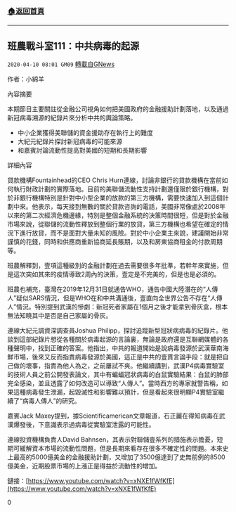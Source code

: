 ###  [:house:返回首頁](https://github.com/ourhimalayas/txt)
---

## 班農戰斗室111：中共病毒的起源
`2020-04-10 08:01 GM09` [轉載自GNews](https://gnews.org/zh-hant/168444/)

作者：小綿羊

內容摘要

本期節目主要關註從金融公司視角如何把美國政府的金融援助計劃落地，以及通過新冠病毒溯源的紀錄片來分析中共的輿論策略。

- 中小企業獲得美聯儲的資金援助存在執行上的難度
- 大紀元紀錄片探討新冠病毒的可能來源
- 和嘉賓討論流動性提高對美國的短期和長期影響


詳細內容

貸款機構Fountainhead的CEO Chris Hurn連線，討論非銀行的貸款機構在當前如何執行財政計劃的實際落地。目前的美聯儲流動性支持計劃還僅限於銀行機構，對於非銀行機構特別是針對中小型企業的放款的第三方機構，需要快速加入到這個計劃中來。他表示，每天接到無數的關於貸款咨詢的電話，美國非常像處於2008年以來的第二次經濟危機邊緣，特別是整個金融系統的決策時間很短，但是對於金融市場來說，從聯儲的流動性釋放到整個行業的放貸，第三方機構也希望在確定的情況下進行放貸，而不是面對大量未知的風險。對於中小企業主來說，建議開始非常謹慎的花錢，同時和供應商重新協商延長賬期，以及和房東協商租金的付款周期等。

班農解釋到，壹項這種級別的金融計劃在過去需要很多年批準，若幹年來實施，但是這次突如其來的疫情導致2周內的決策，壹定是不完美的，但是也是必須的。

班農也補充，臺灣在2019年12月31日就通告WHO，通告中國大陸潛在的“人傳人”疑似SARS情況，但是WHO在和中共溝通後，壹直向全世界公告不存在“人傳人”情況。特別提到武漢的慘劇：新冠死者家屬在1個月之後才能拿到骨灰盒，根本無法知曉其中是否是自己家屬的骨灰。

連線大紀元調資深調查員Joshua Philipp，探討追蹤新型冠狀病病毒的紀錄片。他談到這部紀錄片想從各種關於病毒起源的言論裏，無論是政府還是互聯網媒體的各種聲明中，找到正確的答案。他指出，中共的報道開始是說病毒發源於武漢華南海鮮市場，後來又反而指責病毒發源於美國，這正是中共的壹貫言論手段：就是把自己做的壞事，指責為他人為之，之前屢試不爽。他繼續講到，武漢P4病毒實驗室的技術人員之前公開發表論文，其中有蝙蝠冠狀病毒的白鼠實驗結果：白鼠的肺部完全感染，並且透露了如何改造可以導致“人傳人”。當時西方的專家就警告稱，如果這種病毒發生泄漏，起毀滅性和影響難以預計，但是看起來很明顯P4實驗室繼續了“病毒人傳人”的研究。

嘉賓Jack Maxey提到，據Scientificamerican文章報道，石正麗在得知病毒在武漢爆發後，下意識表示過病毒從實驗室泄露的可能性。

連線投資機構負責人David Bahnsen，其表示對聯儲壹系列的措施表示擔憂，短期可緩解資本市場的流動性問題，但是長期來看存在很多不確定性的問題。本來史上最高的5000億美金的金融援助計劃，又增加了3500億達到了史無前例的8500億美金，近期股票市場的上漲正是得益於流動性的增加。

鏈接：[https://www.youtube.com/watch?v=xNXE1fWfKfE](https://www.youtube.com/watch?v=xNXE1fWfKfE)

0
